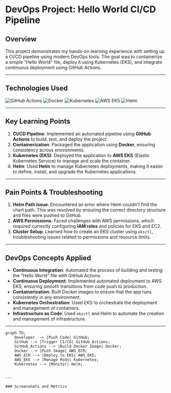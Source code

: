 
# DevOps Project: Hello World CI/CD Pipeline

## Overview
This project demonstrates my hands-on learning experience with setting up a CI/CD pipeline using modern DevOps tools. The goal was to containerize a simple "Hello World" file, deploy it using Kubernetes (EKS), and integrate continuous deployment using GitHub Actions.

---

## Technologies Used

![GitHub Actions](https://img.shields.io/badge/GitHub%20Actions-Automated%20CI%2FCD-blue?style=for-the-badge&logo=github-actions)
![Docker](https://img.shields.io/badge/Docker-Containerization-blue?style=for-the-badge&logo=docker)
![Kubernetes](https://img.shields.io/badge/Kubernetes-Orchestration-blue?style=for-the-badge&logo=kubernetes)
![AWS EKS](https://img.shields.io/badge/AWS%20EKS-Kubernetes%20Service-orange?style=for-the-badge&logo=amazon-aws)
![Helm](https://img.shields.io/badge/Helm-Kubernetes%20Package%20Manager-lightblue?style=for-the-badge&logo=helm)

---

## Key Learning Points
1. **CI/CD Pipeline**: Implemented an automated pipeline using **GitHub Actions** to build, test, and deploy the project.
2. **Containerization**: Packaged the application using **Docker**, ensuring consistency across environments.
3. **Kubernetes (EKS)**: Deployed the application to **AWS EKS** (Elastic Kubernetes Service) to manage and scale the container.
4. **Helm**: Used **Helm** to manage Kubernetes deployments, making it easier to define, install, and upgrade the Kubernetes applications.

---

## Pain Points & Troubleshooting

1. **Helm Path Issue**: Encountered an error where Helm couldn't find the chart path. This was resolved by ensuring the correct directory structure and files were pushed to GitHub.
2. **AWS Permissions**: Faced challenges with AWS permissions, which required correctly configuring **IAM roles** and policies for EKS and EC2.
3. **Cluster Setup**: Learned how to create an EKS cluster using `eksctl`, troubleshooting issues related to permissions and resource limits.

---

## DevOps Concepts Applied

- **Continuous Integration**: Automated the process of building and testing the "Hello World" file with GitHub Actions.
- **Continuous Deployment**: Implemented automated deployment to AWS EKS, ensuring smooth transitions from code push to production.
- **Containerization**: Built Docker images to ensure that the app runs consistently in any environment.
- **Kubernetes Orchestration**: Used EKS to orchestrate the deployment and management of containers.
- **Infrastructure as Code**: Used `eksctl` and Helm to automate the creation and management of infrastructure.

---



```mermaid
graph TD;
    Developer --> |Push Code| GitHub;
    GitHub --> |Trigger CI/CD| GitHub_Actions;
    GitHub_Actions --> |Build Docker Image| Docker;
    Docker --> |Push Image| AWS_ECR;
    AWS_ECR --> |Deploy to EKS| AWS_EKS;
    AWS_EKS --> |Manage Pods| Kubernetes;
    Kubernetes --> |Monitor| Helm;


---

### Screenshots and Metrics


